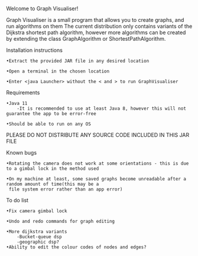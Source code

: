 Welcome to Graph Visualiser!

Graph Visualiser is a small program that allows you to create graphs, and run algorithms on them
The current distribution only contains variants of the Dijkstra shortest path algorithm, however
more algorithms can be created by extending the class GraphAlgorithm or ShortestPathAlgorithm.

Installation instructions

    •Extract the provided JAR file in any desired location
    
    •Open a terminal in the chosen location

    •Enter <java Launcher> without the < and > to run GraphVisualiser


Requirements
 
    •Java 11
        -It is recommended to use at least Java 8, however this will not guarantee the app to be error-free

    •Should be able to run on any OS


PLEASE DO NOT DISTRIBUTE ANY SOURCE CODE INCLUDED IN THIS JAR FILE




Known bugs

    •Rotating the camera does not work at some orientations - this is due to a gimbal lock in the method used

    •On my machine at least, some saved graphs become unreadable after a random amount of time(this may be a 
     file system error rather than an app error)
 
    

To do list

    •Fix camera gimbal lock

    •Undo and redo commands for graph editing

    •More dijkstra variants
        -Bucket-queue dsp
        -geographic dsp?
    •Ability to edit the colour codes of nodes and edges?
